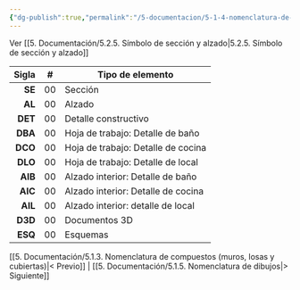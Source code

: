 ```yaml
---
{"dg-publish":true,"permalink":"/5-documentacion/5-1-4-nomenclatura-de-puntos-de-vista/","created":"2024-12-27T13:54:57.842-03:00","updated":"2025-01-29T19:28:07.242-03:00"}
---
```


Ver [[5. Documentación/5.2.5. Símbolo de sección y alzado\|5.2.5. Símbolo de sección y alzado]]

|   Sigla | #   | Tipo de elemento                   |
| ------: | --- | ---------------------------------- |
|  **SE** | 00  | Sección                            |
|  **AL** | 00  | Alzado                             |
| **DET** | 00  | Detalle constructivo               |
| **DBA** | 00  | Hoja de trabajo: Detalle de baño   |
| **DCO** | 00  | Hoja de trabajo: Detalle de cocina |
| **DLO** | 00  | Hoja de trabajo: Detalle de local  |
| **AIB** | 00  | Alzado interior: Detalle de baño   |
| **AIC** | 00  | Alzado interior: Detalle de cocina |
| **AIL** | 00  | Alzado interior: detalle de local  |
| **D3D** | 00  | Documentos 3D                      |
| **ESQ** | 00  | Esquemas                           |

[[5. Documentación/5.1.3. Nomenclatura de compuestos (muros, losas y cubiertas)\|< Previo]] | [[5. Documentación/5.1.5. Nomenclatura de dibujos\|> Siguiente]]